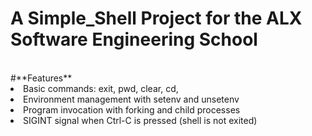 # A Simple_Shell Project for the ALX Software Engineering School
<br>
#**Features**
<br>
<li>Basic commands: exit, pwd, clear, cd, 
<li>Environment management with setenv and unsetenv
<li>Program invocation with forking and child processes
<li>SIGINT signal when Ctrl-C is pressed (shell is not exited)
